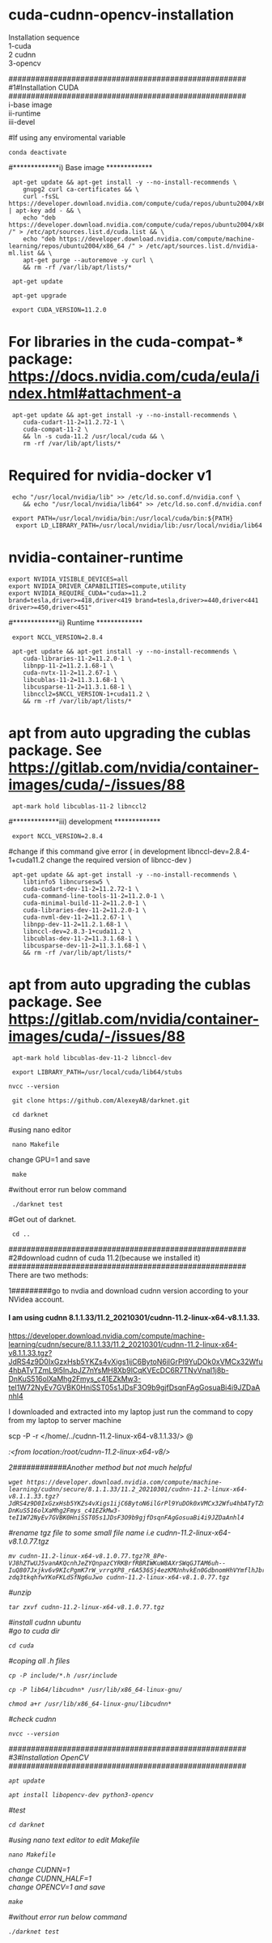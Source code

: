 # cuda-cudnn-opencv-installation

Installation sequence   
1-cuda  
2 cudnn  
3-opencv  

#####################################################  
#1#Installation CUDA  
#####################################################  
i-base image  
ii-runtime  
iii-devel  

#If using any enviromental variable   

```
conda deactivate
```





#*************i) Base image *************  
```
 apt-get update && apt-get install -y --no-install-recommends \
    gnupg2 curl ca-certificates && \
    curl -fsSL https://developer.download.nvidia.com/compute/cuda/repos/ubuntu2004/x86_64/7fa2af80.pub | apt-key add - && \
    echo "deb https://developer.download.nvidia.com/compute/cuda/repos/ubuntu2004/x86_64 /" > /etc/apt/sources.list.d/cuda.list && \
    echo "deb https://developer.download.nvidia.com/compute/machine-learning/repos/ubuntu2004/x86_64 /" > /etc/apt/sources.list.d/nvidia-ml.list && \
    apt-get purge --autoremove -y curl \
    && rm -rf /var/lib/apt/lists/*
```

```
 apt-get update  
```

```
 apt-get upgrade  
```

```
 export CUDA_VERSION=11.2.0  
```
# For libraries in the cuda-compat-* package: https://docs.nvidia.com/cuda/eula/index.html#attachment-a
```
 apt-get update && apt-get install -y --no-install-recommends \
    cuda-cudart-11-2=11.2.72-1 \
    cuda-compat-11-2 \
    && ln -s cuda-11.2 /usr/local/cuda && \
    rm -rf /var/lib/apt/lists/*
```
# Required for nvidia-docker v1
```
 echo "/usr/local/nvidia/lib" >> /etc/ld.so.conf.d/nvidia.conf \
    && echo "/usr/local/nvidia/lib64" >> /etc/ld.so.conf.d/nvidia.conf
```

```
 export PATH=/usr/local/nvidia/bin:/usr/local/cuda/bin:${PATH}
  export LD_LIBRARY_PATH=/usr/local/nvidia/lib:/usr/local/nvidia/lib64
```
# nvidia-container-runtime
```
export NVIDIA_VISIBLE_DEVICES=all
export NVIDIA_DRIVER_CAPABILITIES=compute,utility
export NVIDIA_REQUIRE_CUDA="cuda>=11.2 brand=tesla,driver>=418,driver<419 brand=tesla,driver>=440,driver<441 driver>=450,driver<451"
```
#*************ii) Runtime *************
```
 export NCCL_VERSION=2.8.4
```
```
 apt-get update && apt-get install -y --no-install-recommends \
    cuda-libraries-11-2=11.2.0-1 \
    libnpp-11-2=11.2.1.68-1 \
    cuda-nvtx-11-2=11.2.67-1 \
    libcublas-11-2=11.3.1.68-1 \
    libcusparse-11-2=11.3.1.68-1 \
    libnccl2=$NCCL_VERSION-1+cuda11.2 \
    && rm -rf /var/lib/apt/lists/*
```
# apt from auto upgrading the cublas package. See https://gitlab.com/nvidia/container-images/cuda/-/issues/88
```
 apt-mark hold libcublas-11-2 libnccl2
```
#*************iii) development *************

```
 export NCCL_VERSION=2.8.4
```
#change if this command give error ( in development libnccl-dev=2.8.4-1+cuda11.2 change the required version of libncc-dev )

```
 apt-get update && apt-get install -y --no-install-recommends \
    libtinfo5 libncursesw5 \
    cuda-cudart-dev-11-2=11.2.72-1 \
    cuda-command-line-tools-11-2=11.2.0-1 \
    cuda-minimal-build-11-2=11.2.0-1 \
    cuda-libraries-dev-11-2=11.2.0-1 \
    cuda-nvml-dev-11-2=11.2.67-1 \
    libnpp-dev-11-2=11.2.1.68-1 \
    libnccl-dev=2.8.3-1+cuda11.2 \
    libcublas-dev-11-2=11.3.1.68-1 \
    libcusparse-dev-11-2=11.3.1.68-1 \
    && rm -rf /var/lib/apt/lists/*
```
# apt from auto upgrading the cublas package. See https://gitlab.com/nvidia/container-images/cuda/-/issues/88
```
 apt-mark hold libcublas-dev-11-2 libnccl-dev
```
```
 export LIBRARY_PATH=/usr/local/cuda/lib64/stubs
```
```
nvcc --version
```
```
 git clone https://github.com/AlexeyAB/darknet.git
```

```
 cd darknet
```
#using nano editor
```
 nano Makefile
```
change GPU=1 and save
```
 make
```
#without error run below command
```
 ./darknet test
```
#Get out of darknet.
```
 cd ..
```
#####################################################  
#2#download cudnn of cuda 11.2(because we installed it)  
#####################################################  
There are two methods:  

1#########go to nvdia and download cudnn version according to your NVidea account.  
#### I am using cudnn 8.1.1.33/11.2_20210301/cudnn-11.2-linux-x64-v8.1.1.33.
https://developer.download.nvidia.com/compute/machine-learning/cudnn/secure/8.1.1.33/11.2_20210301/cudnn-11.2-linux-x64-v8.1.1.33.tgz?JdRS4z9D0IxGzxHsb5YKZs4vXigs1ijC6BytoN6ilGrPl9YuDOk0xVMCx32Wfu4hbATyTZmL9l5InJpJZ7nYsMH8Xb9lCqKVEcDC6R7TNvVnaI1j8b-DnKuS516olXaMhg2Fmys_c41EZkMw3-teI1W72NyEv7GVBK0HniSST05s1JDsF3O9b9gjfDsqnFAgGosuaBi4i9JZDaAnhl4  

I downloaded and extracted into my laptop just run the command to copy from my laptop to server machine  

scp -P <port> -r </home/../cudnn-11.2-linux-x64-v8.1.1.33/>  <user>@<address>:<from location:/root/cudnn-11.2-linux-x64-v8/>  

2############Another method but not much helpful  
```
wget https://developer.download.nvidia.com/compute/machine-learning/cudnn/secure/8.1.1.33/11.2_20210301/cudnn-11.2-linux-x64-v8.1.1.33.tgz?JdRS4z9D0IxGzxHsb5YKZs4vXigs1ijC6BytoN6ilGrPl9YuDOk0xVMCx32Wfu4hbATyTZmL9l5InJpJZ7nYsMH8Xb9lCqKVEcDC6R7TNvVnaI1j8b-DnKuS516olXaMhg2Fmys_c41EZkMw3-teI1W72NyEv7GVBK0HniSST05s1JDsF3O9b9gjfDsqnFAgGosuaBi4i9JZDaAnhl4  
```
#rename tgz file to some small file name i.e cudnn-11.2-linux-x64-v8.1.0.77.tgz  
```
mv cudnn-11.2-linux-x64-v8.1.0.77.tgz?R_8Pe-VJ8hZTwUJ5vanAKQcnhJeZYQnpazCYRKBrfRBRIWKuW8AXrSWqGJTAM6uh--IuQ807Jxjkv6v9KIcPgmK7rW_vrrqXP8_r6A536Sj4ezKMUnhvkEn0GdbnomHhVYmflhJbrpPw0TWJZ2r22tMVgWP6Ghqkf7DBs8Brm9BhWcxnBQz57eDl-zdq3tkqhfwYKoFKLdSfNg6uJwo cudnn-11.2-linux-x64-v8.1.0.77.tgz  
```


#unzip  
```
tar zxvf cudnn-11.2-linux-x64-v8.1.0.77.tgz  
```
#install cudnn ubuntu  
#go to cuda dir   
```
cd cuda   
```
#coping all .h files  
```
cp -P include/*.h /usr/include 
```
```
cp -P lib64/libcudnn* /usr/lib/x86_64-linux-gnu/  
```
```
chmod a+r /usr/lib/x86_64-linux-gnu/libcudnn*  
```

#check cudnn  
```
nvcc --version  
```
#####################################################  
#3#Installation OpenCV  
#####################################################  
```
apt update  
```
```
apt install libopencv-dev python3-opencv  
```


#test  
```
cd darknet  
```
#using nano text editor to edit Makefile
```
nano Makefile  
```
change CUDNN=1    
change CUDNN_HALF=1   
change OPENCV=1 and save  
```
make  
```
#without error run below command  
```
./darknet test  
```
